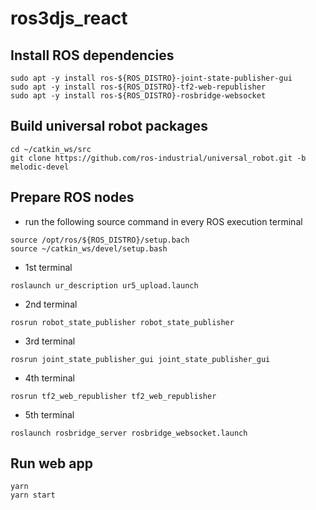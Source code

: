 # ros3djs_react

## Install ROS dependencies

```
sudo apt -y install ros-${ROS_DISTRO}-joint-state-publisher-gui
sudo apt -y install ros-${ROS_DISTRO}-tf2-web-republisher
sudo apt -y install ros-${ROS_DISTRO}-rosbridge-websocket
```

## Build universal robot packages

```
cd ~/catkin_ws/src
git clone https://github.com/ros-industrial/universal_robot.git -b melodic-devel
```

## Prepare ROS nodes

- run the following source command in every ROS execution terminal
```
source /opt/ros/${ROS_DISTRO}/setup.bach
source ~/catkin_ws/devel/setup.bash
```

- 1st terminal
```
roslaunch ur_description ur5_upload.launch
```
- 2nd terminal
```
rosrun robot_state_publisher robot_state_publisher
```
- 3rd terminal
```
rosrun joint_state_publisher_gui joint_state_publisher_gui
```
- 4th terminal
```
rosrun tf2_web_republisher tf2_web_republisher
```
- 5th terminal
```
roslaunch rosbridge_server rosbridge_websocket.launch
```

## Run web app
```
yarn
yarn start
```
